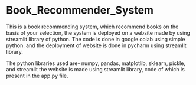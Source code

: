 # Book_Recommender_System

This is a book recommending system, which recommend books on the basis of your selection, the system is deployed on a website made by using streamlit library of python.
The code is done in google colab using simple python. and the deployment of website is done in pycharm using streamlit library.


The python libraries used are-
numpy, pandas, matplotlib, sklearn, pickle, and streamlit
the website is made using streamlit library, code of which is present in the app.py file.
